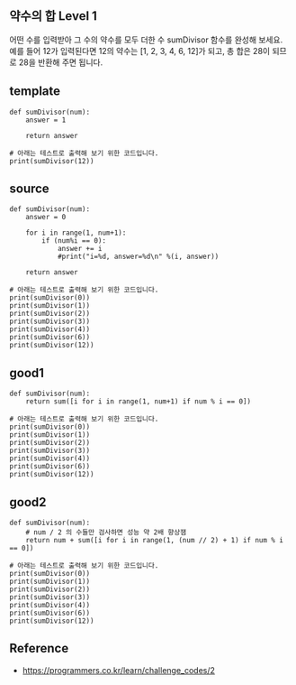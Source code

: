 ## 약수의 합 Level 1

어떤 수를 입력받아 그 수의 약수를 모두 더한 수 sumDivisor 함수를 완성해 보세요.  
예를 들어 12가 입력된다면 12의 약수는 [1, 2, 3, 4, 6, 12]가 되고, 총 합은 28이 되므로 28을 반환해 주면 됩니다.  


## template
```
def sumDivisor(num):
    answer = 1

    return answer

# 아래는 테스트로 출력해 보기 위한 코드입니다.
print(sumDivisor(12))
```

## source
```
def sumDivisor(num):
    answer = 0

    for i in range(1, num+1):
        if (num%i == 0):
            answer += i
            #print("i=%d, answer=%d\n" %(i, answer))

    return answer

# 아래는 테스트로 출력해 보기 위한 코드입니다.
print(sumDivisor(0))
print(sumDivisor(1))
print(sumDivisor(2))
print(sumDivisor(3))
print(sumDivisor(4))
print(sumDivisor(6))
print(sumDivisor(12))
```

## good1
```
def sumDivisor(num):
    return sum([i for i in range(1, num+1) if num % i == 0])

# 아래는 테스트로 출력해 보기 위한 코드입니다.
print(sumDivisor(0))
print(sumDivisor(1))
print(sumDivisor(2))
print(sumDivisor(3))
print(sumDivisor(4))
print(sumDivisor(6))
print(sumDivisor(12))
```

## good2
```
def sumDivisor(num):
    # num / 2 의 수들만 검사하면 성능 약 2배 향상잼
    return num + sum([i for i in range(1, (num // 2) + 1) if num % i == 0])

# 아래는 테스트로 출력해 보기 위한 코드입니다.
print(sumDivisor(0))
print(sumDivisor(1))
print(sumDivisor(2))
print(sumDivisor(3))
print(sumDivisor(4))
print(sumDivisor(6))
print(sumDivisor(12))
```

## Reference
* https://programmers.co.kr/learn/challenge_codes/2
